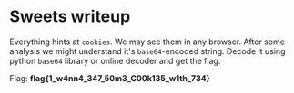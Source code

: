 # Sweets writeup
Everything hints at `cookies`. We may see them in any browser. After some analysis we might understand it's `base64`-encoded string. Decode it using python `base64` library or online decoder and get the flag.

Flag: **flag{1\_w4nn4\_347\_50m3\_C00k135\_w1th\_734}**
